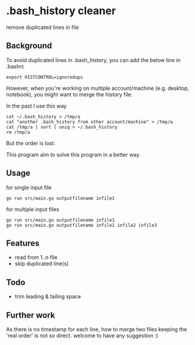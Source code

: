 # .bash_history cleaner
remove duplicated lines in file

## Background
To avoid duplicated lines in .bash_history, you can add the below line in .bashrc
```
export HISTCONTROL=ignoredups
```
However, when you're working on multiple account/machine (e.g. desktop, notebook), you might want to merge the history file.

In the past I use this way
```
cat ~/.bash_history > /tmp/a
cat "another .bash_history from other account/machine" > /tmp/a
cat /tmp/a | sort | uniq > ~/.bash_history
rm /tmp/a
```
But the order is lost.

This program aim to solve this program in a better way.

## Usage
for single input file
```
go run src/main.go outputfilename infile1
```
for multiple input files
```
go run src/main.go outputfilename infile1
go run src/main.go outputfilename infile1 infile2 infile3
```

## Features
 - read from 1..n file
 - skip duplicated line(s)

## Todo
 - trim leading & tailing space

## Further work
As there is no timestamp for each line, how to merge two files keeping the 'real order' is not so direct. welcome to have any suggestion :)
